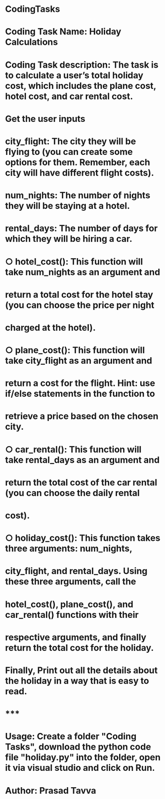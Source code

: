 # CodingTasks
# Coding Task Name: Holiday Calculations
# Coding Task description: The task is to calculate a user’s total holiday cost, which includes the plane cost, hotel cost, and car rental cost.
#  Get the user inputs 
#       city_flight: The city they will be flying to (you can create some options for them. Remember, each city will have different flight costs).
#       num_nights: The number of nights they will be staying at a hotel.
#       rental_days: The number of days for which they will be hiring a car.
# ○ hotel_cost(): This function will take num_nights as an argument and
# return a total cost for the hotel stay (you can choose the price per night
# charged at the hotel).
# ○ plane_cost(): This function will take city_flight as an argument and
# return a cost for the flight. Hint: use if/else statements in the function to
# retrieve a price based on the chosen city.
# ○ car_rental(): This function will take rental_days as an argument and
# return the total cost of the car rental (you can choose the daily rental
# cost).
# ○ holiday_cost(): This function takes three arguments: num_nights,
# city_flight, and rental_days. Using these three arguments, call the
# hotel_cost(), plane_cost(), and car_rental() functions with their
# respective arguments, and finally return the total cost for the holiday.
# Finally, Print out all the details about the holiday in a way that is easy to read.
# ***
# Usage: Create a folder "Coding Tasks", download the python code file "holiday.py" into the folder, open it via visual studio and click on Run.
# Author: Prasad Tavva
